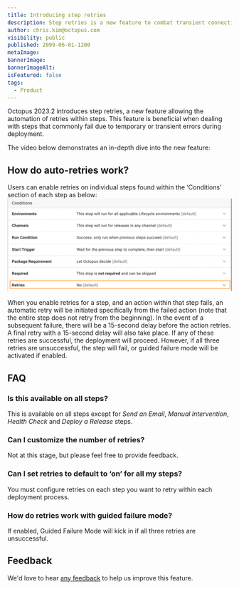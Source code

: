 ```yaml
---
title: Introducing step retries
description: Step retries is a new feature to combat transient connectivity issues and improve deployment success rates
author: chris.kim@octopus.com
visibility: public
published: 2099-06-01-1200
metaImage: 
bannerImage: 
bannerImageAlt:
isFeatured: false
tags:
  - Product
---
```



Octopus 2023.2 introduces step retries, a new feature allowing the automation of retries within steps. This feature is beneficial when dealing with steps that commonly fail due to temporary or transient errors during deployment.

The video below demonstrates an in-depth dive into the new feature:

## How do auto-retries work?
Users can enable retries on individual steps found within the ‘Conditions’ section of each step as below:
![step retries](blogimage-stepautoretries-2023.png)

When you enable retries for a step, and an action within that step fails, an automatic retry will be initiated specifically from the failed action (note that the entire step does not retry from the beginning). In the event of a subsequent failure, there will be a 15-second delay before the action retries. A final retry with a 15-second delay will also take place. If any of these retries are successful, the deployment will proceed. However, if all three retries are unsuccessful, the step will fail, or guided failure mode will be activated if enabled.

## FAQ

### Is this available on all steps?
This is available on all steps except for _Send an Email_, _Manual Intervention_, _Health Check_ and _Deploy a Release_ steps.

### Can I customize the number of retries?
Not at this stage, but please feel free to provide feedback.

### Can I set retries to default to ‘on’ for all my steps?
You must configure retries on each step you want to retry within each deployment process.

### How do retries work with guided failure mode?
If enabled, Guided Failure Mode will kick in if all three retries are unsuccessful.

## Feedback
We'd love to hear [any feedback](https://octopusdeploy.typeform.com/to/UOObqaxV) to help us improve this feature.
